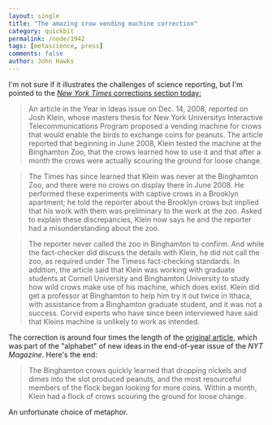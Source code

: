 ```yaml
---
layout: single 
title: "The amazing crow vending machine correction" 
category: quickbit
permalink: /node/1942
tags: [metascience, press] 
comments: false 
author: John Hawks 
---
```


I'm not sure if it illustrates the challenges of science reporting, but I'm pointed to the <a href="http://www.nytimes.com/ref/pageoneplus/corrections.html"><i>New York Times</i> corrections section today:</a>

<blockquote>An article in the Year in Ideas issue on Dec. 14, 2008, reported on Josh Klein, whose masters thesis for New York Universitys Interactive Telecommunications Program proposed a vending machine for crows that would enable the birds to exchange coins for peanuts. The article reported that beginning in June 2008, Klein tested the machine at the Binghamton Zoo, that the crows learned how to use it and that after a month the crows were actually scouring the ground for loose change.</blockquote>

<blockquote>The Times has since learned that Klein was never at the Binghamton Zoo, and there were no crows on display there in June 2008. He performed these experiments with captive crows in a Brooklyn apartment; he told the reporter about the Brooklyn crows but implied that his work with them was preliminary to the work at the zoo. Asked to explain these discrepancies, Klein now says he and the reporter had a misunderstanding about the zoo.</blockquote>

<blockquote>The reporter never called the zoo in Binghamton to confirm. And while the fact-checker did discuss the details with Klein, he did not call the zoo, as required under The Timess fact-checking standards. In addition, the article said that Klein was working with graduate students at Cornell University and Binghamton University to study how wild crows make use of his machine, which does exist. Klein did get a professor at Binghamton to help him try it out twice in Ithaca, with assistance from a Binghamton graduate student, and it was not a success. Corvid experts who have since been interviewed have said that Kleins machine is unlikely to work as intended.</blockquote>

The correction is around four times the length of the <a href="http://www.nytimes.com/interactive/2008/12/14/magazine/2008_IDEAS.html#v-ideas">original article</a>, which was part of the "alphabet" of new ideas in the end-of-year issue of the <i>NYT Magazine</i>. Here's the end:

<blockquote>The Binghamton crows quickly learned that dropping nickels and dimes into the slot produced peanuts, and the most resourceful members of the flock began looking for more coins. Within a month, Klein had a flock of crows scouring the ground for loose change.</blockquote>

An unfortunate choice of metaphor. 


